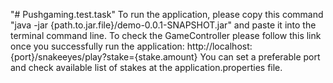 "# Pushgaming.test.task" 
To run the application, please copy this command "java -jar {path.to.jar.file}/demo-0.0.1-SNAPSHOT.jar" 
and paste it into the terminal command line.
To check the GameController please follow this link once you successfully run the application: 
http://localhost:{port}/snakeeyes/play?stake={stake.amount} 
You can set a preferable port and check available list of stakes at the application.properties file.
